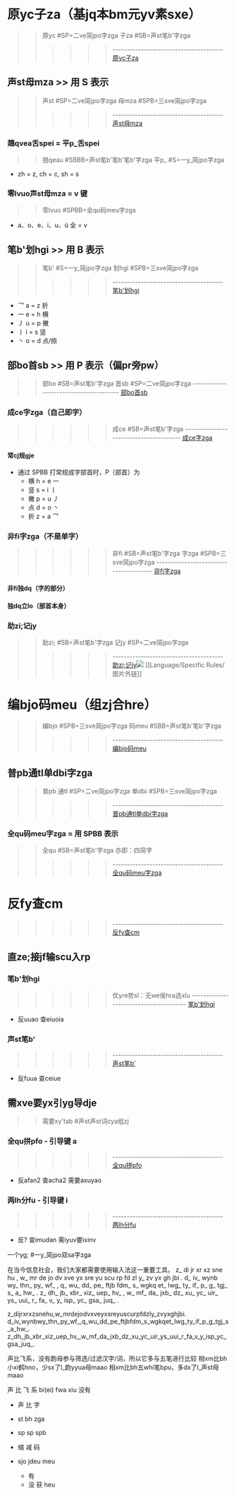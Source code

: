 
# 原yc子za（基jq本bm元yv素sxe）
>>  原yc #SP=二ve简jpo字zga 子za #SB=声st笔b'字zga
>>>>>>  --------------------------------------- [原yc子za](https://sbxlm.github.io/sbfd/#_3-1-%E7%89%B9%E5%BE%81%E4%BF%A1%E6%81%AF)

## 声st母mza >> 用 S 表示
>>  声st #SP=二ve简jpo字zga 母mza #SPB=三sve简jpo字zga
>>>>>>  --------------------------------------- [声st母mza](https://sbxlm.github.io/sbjc/#_1-%E5%A3%B0%E6%AF%8D%E5%92%8C%E7%AC%94%E7%94%BB)
### 翘qvea舌spei = 平p_舌spei
>>  翘qeau #SBBB=声st笔b'笔b'笔b'字zga 平p_ #S=一y_简jpo字zga
- zh = z, ch = c, sh = s
### 零lvuo声st母mza = v 键
>>  零lvuo #SPBB=全qu码meu字zga
- a、o、e、i、u、ü 全 = v

## 笔b'划hgi >> 用 B 表示
>>  笔b' #S=一y_简jpo字zga 划hgi #SPB=三sve简jpo字zga
>>>>>>  --------------------------------------- [笔b'划hgi](https://sbxlm.github.io/sbjc/#_1-%E5%A3%B0%E6%AF%8D%E5%92%8C%E7%AC%94%E7%94%BB)
 - 乛 a = z 折
 - 一 e = h 横
 - 丿 u = p 撇
 - 丨 i = s 竖
 - 丶 o = d 点/捺

## 部bo首sb >> 用 P 表示（偏pr旁pw）
>>  部bo #SB=声st笔b'字zga 首sb #SP=二ve简jpo字zga
>  --------------------------------------- [部bo首sb](https://sbxlm.github.io/sbfd/#_3-1-2-%E5%81%8F%E6%97%81%E9%83%A8%E9%A6%96)
### 成ce字zga（自己即字）
>>>>>>  成ce #SB=声st笔b'字zga
>>>>>>  --------------------------------------- [成ce字zga](https://sbxlm.github.io/sbfd/#_2-2-%E6%88%90%E5%AD%97%E9%83%A8%E9%A6%96)
#### 常cj规gje
  
  - 通过 SPBB 打常规成字部首时，P（部首）为
    - 横 h = e 一
    - 竖 s = i 丨
    - 撇 p = u 丿
    - 点 d = o 丶
    - 折 z = a 乛
### 非fi字zga（不是单字）
>>>>>>  非fi #SB=声st笔b'字zga 字zga #SPB=三sve简jpo字zga
>>>>>>  --------------------------------------- [非fi字zga](https://sbxlm.github.io/sbfd/#_2-4-%E5%8F%96%E9%83%A8%E8%A7%84%E5%88%99)
#### 非fi独dq（字的部分）

#### 独dq立lo（部首本身）

### 助zi;记jy
>>  助zi; #SB=声st笔b'字zga 记jy #SP=二ve简jpo字zga
>>>>>>  --------------------------------------- [助zi;记jy](https://sbxlm.github.io/sbfd/#_2-6-%E9%94%AE%E7%9B%98%E5%8A%A9%E8%AE%B0)![](https://sbxlm.github.io/images/image-20250821173146854.webp)
  [[Language/Specific Rules/图片外链]]

# 编bjo码meu（组zj合hre）
>>  编bjo #SPB=三sve简jpo字zga 码meu #SBB=声st笔b'笔b'字zga
>>>>>>  --------------------------------------- [编bjo码meu](https://sbxlm.github.io/sbfd/#_3-2-%E7%BC%96%E7%A0%81%E8%A7%84%E5%88%99)
## 普pb通tl单dbi字zga
>>  普pb 通tl #SP=二ve简jpo字zga 单dbi #SPB=三sve简jpo字zga
>>>>>>  --------------------------------------- [普pb通tl单dbi字zga](https://sbxlm.github.io/sbfd/#_2-1-%E4%B8%80%E8%88%AC%E5%8D%95%E5%AD%97)
### 全qu码meu字zga = 用 SPBB 表示
>>  全qu #SB=声st笔b'字zga 亦即：四简字
>>>>>>  --------------------------------------- [全qu码meu字zga](https://sbxlm.github.io/sbfd/#_3-2-4-%E5%85%A8%E7%A0%81%E5%AD%97)

# 反fy查cm
>>>>>>  --------------------------------------- [反fy查cm](https://sbxlm.github.io/sbfd/#_2-7-%E7%BC%96%E7%A0%81%E5%8F%8D%E6%9F%A5)
## 直ze;接jf输scu入rp

### 笔b'划hgi
>>>>>>  优yre势sl：无we侯hra选xlu
   --------------------------------------- [笔b'划hgi](https://sbxlm.github.io/sbfd/#_2-7-3-%E7%AC%94%E7%94%BB%E5%8F%8D%E6%9F%A5)
- 反uuao 查eiuoia

### 声st笔b'
>>>>>>  --------------------------------------- [声st笔b'](https://sbxlm.github.io/sbfd/#_2-7-2-%E5%A3%B0%E7%AC%94%E5%8F%8D%E6%9F%A5)
- 反fuua 查ceiue

## 需xve要yx引yg导dje
>>  需要xy'tab #声st声st词cya组zj
### 全qu拼pfo - 引导键 a
>>>>>>  --------------------------------------- [全qu拼pfo](https://sbxlm.github.io/sbfd/#_2-7-1-%E6%8B%BC%E9%9F%B3%E5%8F%8D%E6%9F%A5)
- 反afan2 查acha2 需要axuyao

### 两lh分fu  - 引导键 i
>>>>>>  --------------------------------------- [两lh分fu](https://sbxlm.github.io/sbfd/#_2-7-4-%E4%B8%A4%E5%88%86%E5%8F%8D%E6%9F%A5)
- 反? 查imudan 需iyuv要ixinv

一个yg; #一y_简jpo双sa字zga

在当今信息社会，我们大家都需要使用输入法这一重要工具。
z\_ di jr xr xz sne hu , w\_ mr de jo dv xve yx sre yu scu rp fd zl y\_ zv yx gh jbi .
d\_ iv\_ wynb wy\_ thn\_ py\_ wf\_ , q\_ wu\_ dd\_ pe\_ ftjb fdm\_ s\_ wgkq et\_ lwg\_ ty\_ if\_ p\_ g\_ tgj\_ s\_ a\_ hw\_ .
z\_ dh\_ jb\_ xbr\_ xiz\_ uep\_ hv\_ , w\_ mf\_ da\_ jxb\_ dz\_ xu\_ yc\_ uir\_ ys\_ uui\_ r\_ fa\_ v\_ y\_ isp\_ yc\_ gsa\_ juq\_ .

z\_dijrxrxzsnehu,w\_mrdejodvxveyxsreyuscurpfdzly\_zvyxghjbi.
d\_iv\_wynbwy\_thn\_py\_wf\_,q\_wu\_dd\_pe\_ftjbfdm\_s\_wgkqet\_lwg\_ty\_if\_p\_g\_tgj\_s\_a\_hw\_.
z\_dh\_jb\_xbr\_xiz\_uep\_hv\_,w\_mf\_da\_jxb\_dz\_xu\_yc\_uir\_ys\_uui\_r\_fa\_v\_y\_isp\_yc\_gsa\_juq\_.

声比飞系，没有韵母参与筛选/过滤汉字/词，所以它多与五笔进行比较
    相xm比bh小xi鹤hno，少sx了l_韵yyua母maao
    相xm比bh五whi笔bpu，多dx了l_声st母maao
 

声 比 飞 系
 bi(ei) fwa xiu 没有


- 声 比 字
- st bh zga
- sp sp spb

- 缩  减   码
- sjo jdeu meu
  - 有
  - 没
获 heu



